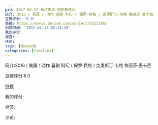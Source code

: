 ```yaml
---
pid: 2017-02-17-看过电影-超能敢死队
简介: 2016 / 美国 / 动作 喜剧 科幻 / 保罗·费格 / 克里斯汀·韦格 梅丽莎·麦卡西
豆瓣评分: '6.0'
链接: https://movie.douban.com/subject/3212398/
创建时间: '2017-02-17 02:26:39'
我的评分:
标签:
评论:
tags: [douban]
categories: [timeline]
---
```

简介:2016 / 美国 / 动作 喜剧 科幻 / 保罗·费格 / 克里斯汀·韦格 梅丽莎·麦卡西

豆瓣评分:6.0

[链接](https://movie.douban.com/subject/3212398/)

我的评分:

标签:

评论:

